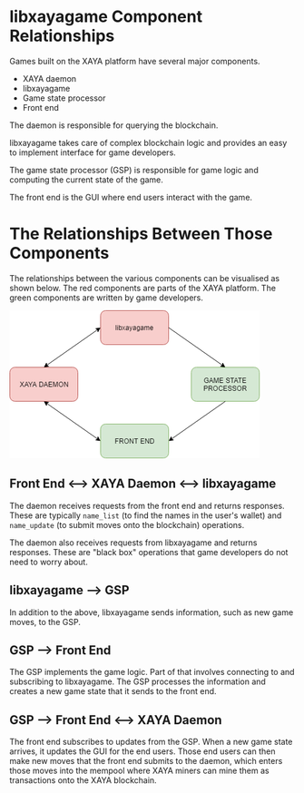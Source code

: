 # libxayagame Component Relationships

Games built on the XAYA platform have several major components.

- XAYA daemon
- libxayagame
- Game state processor
- Front end

The daemon is responsible for querying the blockchain.

libxayagame takes care of complex blockchain logic and provides an easy to implement interface for game developers.

The game state processor (GSP) is responsible for game logic and computing the current state of the game. 

The front end is the GUI where end users interact with the game.

# The Relationships Between Those Components

The relationships between the various components can be visualised as shown below. The red components are parts of the XAYA platform. The green components are written by game developers.

![XAYA game component relationships](libxayagame-mover.png)

## Front End <--> XAYA Daemon <--> libxayagame

The daemon receives requests from the front end and returns responses. These are typically `name_list` (to find the names in the user's wallet) and `name_update` (to submit moves onto the blockchain) operations. 

The daemon also receives requests from libxayagame and returns responses. These are "black box" operations that game developers do not need to worry about.

## libxayagame --> GSP

In addition to the above, libxayagame sends information, such as new game moves, to the GSP. 

## GSP --> Front End

The GSP implements the game logic. Part of that involves connecting to and subscribing to libxayagame. The GSP processes the information and creates a new game state that it sends to the front end.

## GSP --> Front End <--> XAYA Daemon

The front end subscribes to updates from the GSP. When a new game state arrives, it updates the GUI for the end users. Those end users can then make new moves that the front end submits to the daemon, which enters those moves into the mempool where XAYA miners can mine them as transactions onto the XAYA blockchain.











